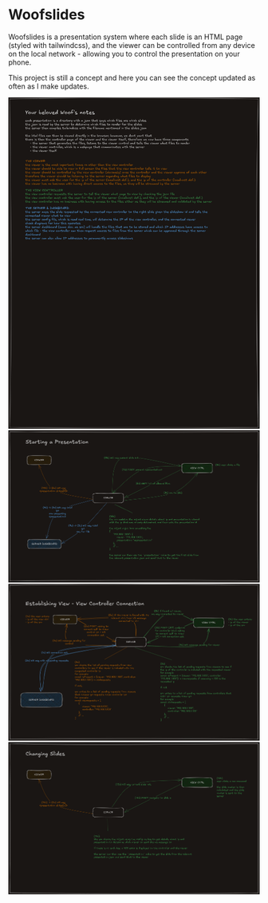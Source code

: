 # Woofslides

Woofslides is a presentation system where each slide is an HTML page (styled with tailwindcss), and the viewer can be controlled from any device on the local network - allowing you to control the presentation on your phone.

This project is still a concept and here you can see the concept updated as often as I make updates.

![0](Woofslides.0.png)
![1](Woofslides.1.png)
![2](Woofslides.2.png)
![3](Woofslides.3.png)
